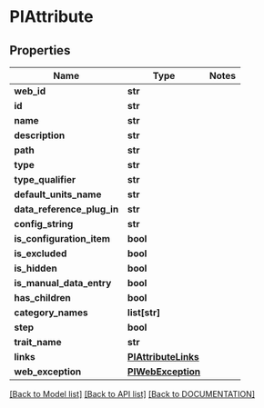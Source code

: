 # PIAttribute

## Properties
Name | Type | Notes
------------ | ------------- | -------------
**web_id** | **str**
**id** | **str**
**name** | **str**
**description** | **str**
**path** | **str**
**type** | **str**
**type_qualifier** | **str**
**default_units_name** | **str**
**data_reference_plug_in** | **str**
**config_string** | **str**
**is_configuration_item** | **bool**
**is_excluded** | **bool**
**is_hidden** | **bool**
**is_manual_data_entry** | **bool**
**has_children** | **bool**
**category_names** | **list[str]**
**step** | **bool**
**trait_name** | **str**
**links** | **[**PIAttributeLinks**](../models/PIAttributeLinks.md)**
**web_exception** | **[**PIWebException**](../models/PIWebException.md)**

[[Back to Model list]](../../DOCUMENTATION.md#documentation-for-models) [[Back to API list]](../../DOCUMENTATION.md#documentation-for-api-endpoints) [[Back to DOCUMENTATION]](../../DOCUMENTATION.md)
